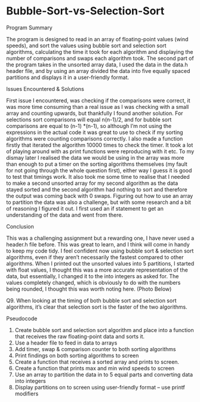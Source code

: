 # Bubble-Sort-vs-Selection-Sort


Program Summary

The program is designed to read in an array of floating-point values (wind speeds), and sort the values using bubble sort and selection sort algorithms, calculating the time it took for each algorithm and displaying the number of comparisons and swaps each algorithm took. 
The second part of the program takes in the unsorted array data, I used the data in the data.h header file, and by using an array divided the data into five equally spaced partitions and displays it in a user-friendly format.

Issues Encountered & Solutions

First issue I encountered, was checking if the comparisons were correct, it was more time consuming than a real issue as I was checking with a small array and counting upwards, but thankfully I found another solution. For selections sort comparisons will equal n(n-1)/2, and for bubble sort comparisons are equal to (n-1) *(n-1), so although I’m not using the expressions in the actual code it was great to use to check if my sorting algorithms were counting comparisons correctly. I also made a function firstly that iterated the algorithm 10000 times to check the timer. It took a lot of playing around with as print functions were reproducing with it etc. To my dismay later I realised the data we would be using in the array was more than enough to put a timer on the sorting algorithms themselves (my fault for not going through the whole question first), either way I guess it is good to test that timings work. 
It also took me some time to realise that I needed to make a second unsorted array for my second algorithm as the data stayed sorted and the second algorithm had nothing to sort and therefore the output was coming back with 0 swaps. 
Figuring out how to use an array to partition the data was also a challenge, but with some research and a bit of reasoning I figured it out. I first used an if statement to get an understanding of the data and went from there.

Conclusion

This was a challenging assignment but a rewarding one, I have never used a header.h file before. This was great to learn, and I think will come in handy to keep my code tidy. I feel confident now using bubble sort & selection sort algorithms, even if they aren’t necessarily the fastest compared to other algorithms.
When I printed out the unsorted values into 5 partitions, I started with float values, I thought this was a more accurate representation of the data, but essentially, I changed it to the into integers as asked for. The values completely changed, which is obviously to do with the numbers being rounded, I thought this was worth noting here. (Photo Below)

 


Q9. When looking at the timing of both bubble sort and selection sort algorithms, it’s clear that selection sort is the faster of the two algorithms.



Pseudocode
1.	Create bubble sort and selection sort algorithm and place into a function that receives the raw floating-point data and sorts it.
2.	Use a header file to feed in data to arrays
3.	Add timer, swap & comparison counter to both sorting algorithms
4.	Print findings on both sorting algorithms to screen
5.	Create a function that receives a sorted array and prints to screen.
6.	Create a function that prints max and min wind speeds to screen 
7.	Use an array to partition the data in to 5 equal parts and converting data into integers 
8.	Display partitions on to screen using user-friendly format – use printf modifiers

